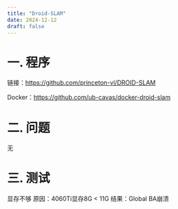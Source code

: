 ```yaml
---
title: "Droid-SLAM"
date: 2024-12-12
draft: false
---
```


# 一. 程序

链接：<https://github.com/princeton-vl/DROID-SLAM>

Docker：<https://github.com/ub-cavas/docker-droid-slam>

# 二. 问题

无

# 三. 测试

   显存不够
   原因：4060Ti显存8G < 11G
   结果：Global BA崩溃
